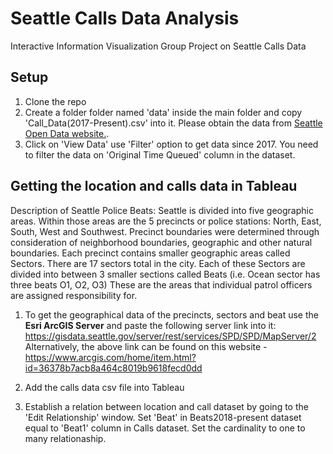 # Seattle Calls Data Analysis
Interactive Information Visualization Group Project on Seattle Calls Data

## Setup
1. Clone the repo
2. Create a folder folder named 'data' inside the main folder and copy 'Call_Data(2017-Present).csv' into it. Please obtain the data from [Seattle Open Data website.](https://data.seattle.gov/Public-Safety/Call-Data/33kz-ixgy).
3. Click on 'View Data' use 'Filter' option to get data since 2017. You need to filter the data on 'Original Time Queued' column in the dataset. 

## Getting the location and calls data in Tableau

Description of Seattle Police Beats:
Seattle is divided into five geographic areas. Within those areas are the 5 precincts or police stations: North, East, South, West and Southwest. Precinct boundaries were determined through consideration of neighborhood boundaries, geographic and other natural boundaries.
Each precinct contains smaller geographic areas called Sectors. There are 17 sectors total in the city.
Each of these Sectors are divided into between 3 smaller sections called Beats (i.e. Ocean sector has three beats O1, O2, O3) These are the areas that individual patrol officers are assigned responsibility for.

1. To get the geographical data of the precincts, sectors and beat use the **Esri ArcGIS Server** and paste the following server link into it:
https://gisdata.seattle.gov/server/rest/services/SPD/SPD/MapServer/2
Alternatively, the above link can be found on this website - https://www.arcgis.com/home/item.html?id=36378b7acb8a464c8019b9618fecd0dd

2. Add the calls data csv file into Tableau

3. Establish a relation between location and call dataset by going to the 'Edit Relationship' window. Set 'Beat' in Beats2018-present dataset equal to 'Beat1' column in Calls dataset. Set the cardinality to one to many relationaship.